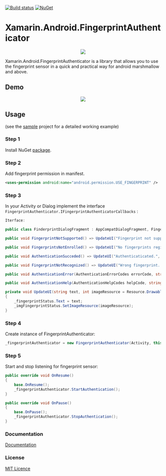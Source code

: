 [![Build status](https://ci.appveyor.com/api/projects/status/s7yqf5uueny6ofeo?svg=true)](https://ci.appveyor.com/project/jzeferino/xamarin-android-fingerprintauthenticator/)   [![NuGet](https://img.shields.io/nuget/v/Xamarin.Android.FingerprintAuthenticator.svg?label=NuGet)](https://www.nuget.org/packages/Xamarin.Android.FingerprintAuthenticator/)

Xamarin.Android.FingerprintAuthenticator
===================

<p align="center">
  <img src="https://github.com/jzeferino/Xamarin.Android.FingerprintAuthenticator/blob/master/art/icon.png?raw=true"/>
</p>

Xamarin.Android.FingerprintAuthenticator is a library that allows you to use the fingerprint sensor in a quick and practical way for android marshmallow and above.

## Demo
<p align="center">
  <img src="https://github.com/jzeferino/Xamarin.Android.FingerprintAuthenticator/blob/master/art/sample.gif?raw=true"/>
</p>

## Usage
(see the [sample](https://github.com/jzeferino/Xamarin.Android.FingerprintAuthenticator/tree/master/src/Xamarin.Android.Fingerprint.Sample) project for a detailed working example)

### Step 1

Install NuGet [package](https://www.nuget.org/packages/Xamarin.Android.FingerprintAuthenticator/).

### Step 2
Add fingerprint permission in manifest.
```xml
<uses-permission android:name="android.permission.USE_FINGERPRINT" />
```
### Step 3

In your Activity or Dialog implement the interface `FingerprintAuthenticator.IFingerprintAuthenticatorCallbacks`  :
```c#
Iterface:

public class FinderprintDialogFragment : AppCompatDialogFragment, FingerprintAuthenticator.IFingerprintAuthenticatorCallbacks

public void FingerprintNotSupported() => UpdateUI("Fingerprint not supported.", Resource.Drawable.ic_info_black);

public void FingerprintsNotEnrolled() => UpdateUI("No fingerprints registered.", Resource.Drawable.ic_info_black);

public void AuthenticationSucceded() => UpdateUI("Authenticaticated.", Resource.Drawable.ic_check_circle_black);

public void FingerprintNotRecognized() => UpdateUI("Wrong fingerprint. Please try again.", Resource.Drawable.ic_info_black);

public void AuthenticationError(AuthenticationErrorCodes errorCode, string humanReadMessage) => UpdateUI($"{errorCode.ToString()} {humanReadMessage}", Resource.Drawable.ic_info_black);

public void AuthenticationHelp(AuthenticationHelpCodes helpCode, string humanReadMessage) => UpdateUI($"{helpCode.ToString()} {humanReadMessage}", Resource.Drawable.ic_info_black);

private void UpdateUI(string text, int imageResource = Resource.Drawable.ic_fingerprint_black)
{
    _fingerprintStatus.Text = text;
    _imgFingerprintStatus.SetImageResource(imageResource);
}
```

### Step 4
Create instance of FingerprintAuthenticator:
```c#
_fingerprintAuthenticator = new FingerprintAuthenticator(Activity, this);
```

### Step 5
Start and stop listening for fingerprint sensor:
```c#
public override void OnResume()
{
    base.OnResume();
    _fingerprintAuthenticator.StartAuthentication();
}

public override void OnPause()
{
    base.OnPause();
    _fingerprintAuthenticator.StopAuthentication();
}
```
### Documentation
[Documentation](https://github.com/jzeferino/Xamarin.Android.FingerprintAuthenticator/wiki/Documentation) 

### License
[MIT Licence](LICENSE) 
